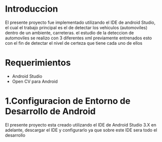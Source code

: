 Introduccion
=============

El presente proyecto fue implementado utilizando el IDE de android Studio, el cual el trabajo principal es el de detectar los vehiculos (automoviles) dentro de un ambiente, carreteras.
el estudio de la deteccion de automoviles se realizo con 3 diferentes xml previamente entrenados esto con el fin de detectar el nivel de certeza que tiene cada uno de ellos

Requerimientos
===
- Android Studio
- Open CV para Android

1.Configuracion de Entorno de Desarrollo de Android 
=================================================

El presente proyecto esta creado utilizando el IDE de Android Studio 3.X en adelante, descargar el IDE y configurarlo
ya que sobre este IDE sera todo el desarrollo
